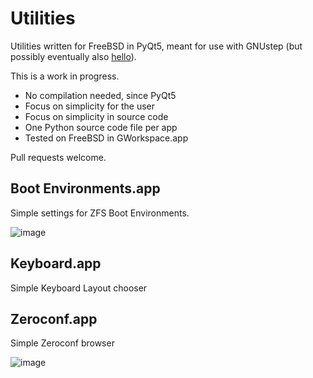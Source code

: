 # Utilities

Utilities written for FreeBSD in PyQt5, meant for use with GNUstep (but possibly eventually also [hello](https://github.com/probonopd/hello/)).

This is a work in progress.

* No compilation needed, since PyQt5
* Focus on simplicity for the user
* Focus on simplicity in source code
* One Python source code file per app
* Tested on FreeBSD in GWorkspace.app

Pull requests welcome.

## Boot Environments.app

Simple settings for ZFS Boot Environments.

![image](https://user-images.githubusercontent.com/2480569/97612525-d2e93180-1a17-11eb-90c4-5dd90ad67d7f.png)

## Keyboard.app

Simple Keyboard Layout chooser

## Zeroconf.app

Simple Zeroconf browser

![image](https://user-images.githubusercontent.com/2480569/94365262-a025e380-00cf-11eb-81e0-495f2ee8242b.png)
